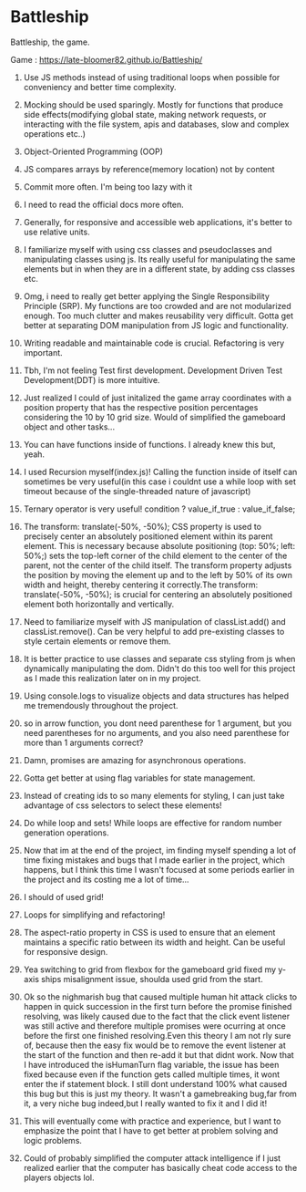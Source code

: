 # Battleship

Battleship, the game.

Game : https://late-bloomer82.github.io/Battleship/

1. Use JS methods instead of using traditional loops when possible for conveniency and better time complexity.

2. Mocking should be used sparingly. Mostly for functions that produce side effects(modifying global state, making network requests, or interacting with the file system, apis and databases, slow and complex operations etc..)

3. Object-Oriented Programming (OOP)

4. JS compares arrays by reference(memory location) not by content

5. Commit more often. I'm being too lazy with it

6. I need to read the official docs more often.

7. Generally, for responsive and accessible web applications, it's better to use relative units.

8. I familiarize myself with using css classes and pseudoclasses and manipulating classes using js. Its really useful for manipulating the same elements but in when they are in a different state, by adding css classes etc.

9. Omg, i need to really get better applying the Single Responsibility Principle (SRP). My functions are too crowded and are not modularized enough. Too much clutter and makes reusability very difficult. Gotta get better at separating DOM manipulation from JS logic and functionality.

10. Writing readable and maintainable code is crucial. Refactoring is very important.

11. Tbh, I'm not feeling Test first development. Development Driven Test Development(DDT) is more intuitive.

12. Just realized I could of just initalized the game array coordinates with a position property that has the respective position percentages considering the 10 by 10 grid size. Would of simplified the gameboard object and other tasks...

13. You can have functions inside of functions. I already knew this but, yeah.

14. I used Recursion myself(index.js)! Calling the function inside of itself can sometimes be very useful(in this case i couldnt use a while loop with set timeout because of the single-threaded nature of javascript)

15. Ternary operator is very useful! condition ? value_if_true : value_if_false;

16. The transform: translate(-50%, -50%); CSS property is used to precisely center an absolutely positioned element within its parent element. This is necessary because absolute positioning (top: 50%; left: 50%;) sets the top-left corner of the child element to the center of the parent, not the center of the child itself. The transform property adjusts the position by moving the element up and to the left by 50% of its own width and height, thereby centering it correctly.The transform: translate(-50%, -50%); is crucial for centering an absolutely positioned element both horizontally and vertically.

17. Need to familiarize myself with JS manipulation of classList.add() and classList.remove(). Can be very helpful to add pre-existing classes to style certain elements or remove them.

18. It is better practice to use classes and separate css styling from js when dynamically manipulating the dom. Didn't do this too well for this project as I made this realization later on in my project.

19. Using console.logs to visualize objects and data structures has helped me tremendously throughout the project.

20. so in arrow function, you dont need parenthese for 1 argument, but you need parentheses for no arguments, and you also need parenthese for more than 1 arguments correct?

21. Damn, promises are amazing for asynchronous operations.

22. Gotta get better at using flag variables for state management.

23. Instead of creating ids to so many elements for styling, I can just take advantage of css selectors to select these elements!

24. Do while loop and sets! While loops are effective for random number generation operations.

25. Now that im at the end of the project, im finding myself spending a lot of time fixing mistakes and bugs that I made earlier in the project, which happens, but I think this time I wasn't focused at some periods earlier in the project and its costing me a lot of time...

26. I should of used grid!

27. Loops for simplifying and refactoring!

28. The aspect-ratio property in CSS is used to ensure that an element maintains a specific ratio between its width and height. Can be useful for responsive design.

29. Yea switching to grid from flexbox for the gameboard grid fixed my y-axis ships misalignment issue, shoulda used grid from the start.

30. Ok so the nighmarish bug that caused multiple human hit attack clicks to happen in quick succession in the first turn before the promise finished resolving, was likely caused due to the fact that the click event listener was still active and therefore multiple promises were ocurring at once before the first one finished resolving.Even this theory I am not rly sure of, because then the easy fix would be to remove the event listener at the start of the function and then re-add it but that didnt work. Now that I have introduced the isHumanTurn flag variable, the issue has been fixed because even if the function gets called multiple times, it wont enter the if statement block. I still dont understand 100% what caused this bug but this is just my theory. It wasn't a gamebreaking bug,far from it, a very niche bug indeed,but I really wanted to fix it and I did it!

31. This will eventually come with practice and experience, but I want to emphasize the point that I have to get better at problem solving and logic problems.

32. Could of probably simplified the computer attack intelligence if I just realized earlier that the computer has basically cheat code access to the players objects lol.
